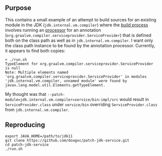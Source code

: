 ## Purpose
This contains a small example of an attempt to build sources for an existing
module in the JDK (`jdk.internal.vm.compiler`) where the [build process](run.sh) involves
running an [processor](processor/src/processor/ServiceProviderProcessor.java) for an
annotation (`org.graalvm.compiler.serviceprovider.ServiceProvider`)
that is defined both on the class path as well as in `jdk.internal.vm.compiler`.
I want only the class path instance to be found by the annotation processor.
Currently, it appears to find both copies:
```
> ./run.sh
TypeElement for org.graalvm.compiler.serviceprovider.ServiceProvider is null
Note: Multiple elements named 'org.graalvm.compiler.serviceprovider.ServiceProvider' in modules 'jdk.internal.vm.compiler, unnamed module' were found by javax.lang.model.util.Elements.getTypeElement.
```

My thought was that `--patch-module=jdk.internal.vm.compiler=service/bin:impl/src` would result in
`ServiceProvider.class` under `service/bin` overriding `ServiceProvider.class` from
`jdk.internal.vm.compiler`.

## Reproducing
```
export JAVA_HOME=/path/to/jdk11
git clone https://github.com/dougxc/patch-jdk-service.git
cd patch-jdk-service
./run.sh
```